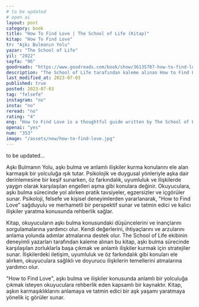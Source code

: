 ```yaml
---
# to be updated
# open ai
layout: post
category: book
title: "How To Find Love | The School of Life (Kitap)"
kitap: "How To Find Love"
tr: "Aşkı Bulmanın Yolu"
yazar: "The School of Life"
yil: "2022"
sayfa: "96"
goodreads: "https://www.goodreads.com/book/show/36135707-how-to-find-love"
description: "The School of Life tarafından kaleme alınan How to Find Love kitabı, aşkı bulma sürecinde okuyuculara sağduyulu rehberlik sunan bir kaynaktır."
last_modified_at: 2023-07-03
published: true
posted: 2023-07-03
tag: "felsefe"
instagram: "no"
insta: "no"
reread: "no"
rating: "4"
eng: "How to Find Love is a thoughtful guide written by The School of Life, offering sensible guidance to readers in their journey of finding love."
openai: "yes"
num: "353"
image: "/assets/new/how-to-find-love.jpg"
---
```


to be updated...

Aşkı Bulmanın Yolu, aşkı bulma ve anlamlı ilişkiler kurma konularını ele alan karmaşık bir yolculuğa ışık tutar. Psikolojik ve duygusal yönleriyle aşka dair derinlemesine bir keşif sunarken, öz farkındalık, uyumluluk ve ilişkilerde yaygın olarak karşılaşılan engelleri aşma gibi konulara değinir. Okuyuculara, aşkı bulma sürecinde yol alırken pratik tavsiyeler, egzersizler ve içgörüler sunar. Psikoloji, felsefe ve kişisel deneyimlerden yararlanarak, "How to Find Love" sağduyulu ve merhametli bir perspektif sunar ve tatmin edici ve kalıcı ilişkiler yaratma konusunda rehberlik sağlar.

Kitap, okuyucuların aşkı bulma konusundaki düşüncelerini ve inançlarını sorgulamalarına yardımcı olur. Kendi değerlerini, ihtiyaçlarını ve arzularını anlama yolunda adımlar atmalarına destek olur. The School of Life ekibinin deneyimli yazarları tarafından kaleme alınan bu kitap, aşkı bulma sürecinde karşılaşılan zorluklarla başa çıkmak ve anlamlı ilişkiler kurmak için stratejiler sunar. İlişkilerdeki iletişim, uyumluluk ve öz farkındalık gibi konuları ele alırken, okuyuculara sağlıklı ve doyurucu ilişkilerin temellerini atmalarına yardımcı olur.

"How to Find Love", aşkı bulma ve ilişkiler konusunda anlamlı bir yolculuğa çıkmak isteyen okuyuculara rehberlik eden kapsamlı bir kaynaktır. Kitap, aşkın karmaşıklıklarını anlamaya ve tatmin edici bir aşk yaşamı yaratmaya yönelik iç görüler sunar.
